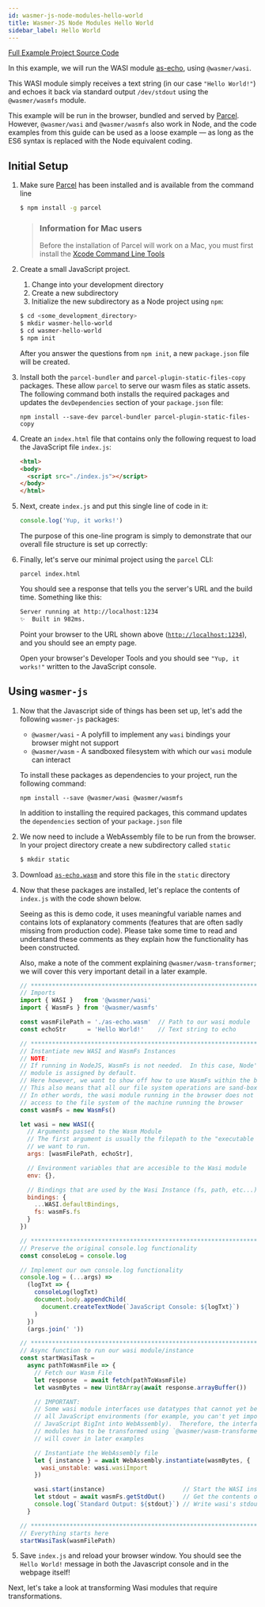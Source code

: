 ```yaml
---
id: wasmer-js-node-modules-hello-world
title: Wasmer-JS Node Modules Hello World
sidebar_label: Hello World
---
```


[Full Example Project Source Code](https://github.com/wasmerio/docs.wasmer.io/tree/master/docs/wasmer-js/node-modules/examples/hello-world)

In this example, we will run the WASI module [as-echo](https://github.com/torch2424/as-echo), using `@wasmer/wasi`. 

This WASI module simply receives a text string (in our case `"Hello World!"`) and echoes it back via standard output `/dev/stdout` using the `@wasmer/wasmfs` module.

This example will be run in the browser, bundled and served by [Parcel](https://parceljs.org/).   However, `@wasmer/wasi` and `@wasmer/wasmfs` also work in Node, and the code examples from this guide can be used as a loose example &mdash; as long as the ES6 syntax is replaced with the Node equivalent coding.

## Initial Setup

1. Make sure [Parcel](https://parceljs.org/) has been installed and is available from the command line

    ```bash
    $ npm install -g parcel
    ```

    > ### Information for Mac users
    > Before the installation of Parcel will work on a Mac, you must first install the [Xcode Command Line Tools](https://developer.apple.com/download/more/?=for%20Xcode)

1. Create a small JavaScript project.
    1. Change into your development directory
    2. Create a new subdirectory
    3. Initialize the new subdirectory as a Node project using `npm`:

    ```bash
    $ cd <some_development_directory>
    $ mkdir wasmer-hello-world
    $ cd wasmer-hello-world
    $ npm init
    ```

    After you answer the questions from `npm init`, a new `package.json` file will be created.

1. Install both the `parcel-bundler` and `parcel-plugin-static-files-copy` packages.  These allow `parcel` to serve our wasm files as static assets.  The following command both installs the required packages and updates the `devDependencies` section of your `package.json` file:

    `npm install --save-dev parcel-bundler parcel-plugin-static-files-copy`

1. Create an `index.html` file that contains only the following request to load the JavaScript file `index.js`:

    ```html
    <html>
    <body>
      <script src="./index.js"></script>
    </body>
    </html>
    ```

1. Next, create `index.js` and put this single line of code in it:

    ```javascript
    console.log('Yup, it works!')
    ```
    
    The purpose of this one-line program is simply to demonstrate that our overall file structure is set up correctly:

1. Finally, let's serve our minimal project using the `parcel` CLI:

    `parcel index.html`
    
    You should see a response that tells you the server's URL and the build time.  Something like this:
    
    ```bash
    Server running at http://localhost:1234 
    ✨  Built in 982ms.
    ```

    Point your browser to the URL shown above ([`http://localhost:1234`](`http://localhost:1234`)), and you should see an empty page.
    
    Open your browser's Developer Tools and you should see `"Yup, it works!"` written to the JavaScript console.

## Using `wasmer-js`

1. Now that the Javascript side of things has been set up, let's add the following `wasmer-js` packages: 

    - `@wasmer/wasi` - A polyfill to implement any `wasi` bindings your browser might not support
    - `@wasmer/wasm` - A sandboxed filesystem with which our `wasi` module can interact

    To install these packages as dependencies to your project, run the following command:

    `npm install --save @wasmer/wasi @wasmer/wasmfs`
    
    In addition to installing the required packages, this command updates the `dependencies` section of your `package.json` file

1. We now need to include a WebAssembly file to be run from the browser.  In your project directory create a new subdirectory called `static`

    ```bash
    $ mkdir static
    ```

1. Download [`as-echo.wasm`](https://github.com/wasmerio/docs.wasmer.io/raw/master/docs/wasmer-js/node-modules/examples/hello-world/static/as-echo.wasm) and store this file in the `static` directory

1. Now that these packages are installed, let's replace the contents of `index.js` with the code shown below.

    Seeing as this is demo code, it uses meaningful variable names and contains lots of explanatory comments (features that are often sadly missing from production code).  Please take some time to read and understand these comments as they explain how the functionality has been constructed.
    
    Also, make a note of the comment explaining `@wasmer/wasm-transformer`; we will cover this very important detail in a later example.


    ```javascript
    // *****************************************************************************
    // Imports
    import { WASI }   from '@wasmer/wasi'
    import { WasmFs } from '@wasmer/wasmfs'

    const wasmFilePath = './as-echo.wasm'  // Path to our wasi module
    const echoStr      = 'Hello World!'    // Text string to echo

    // *****************************************************************************
    // Instantiate new WASI and WasmFs Instances
    // NOTE:
    // If running in NodeJS, WasmFs is not needed.  In this case, Node's native FS
    // module is assigned by default.
    // Here however, we want to show off how to use WasmFs within the browser.
    // This also means that all our file system operations are sand-boxed.
    // In other words, the wasi module running in the browser does not have any
    // access to the file system of the machine running the browser
    const wasmFs = new WasmFs()

    let wasi = new WASI({
      // Arguments passed to the Wasm Module
      // The first argument is usually the filepath to the "executable wasi module"
      // we want to run.
      args: [wasmFilePath, echoStr],

      // Environment variables that are accesible to the Wasi module
      env: {},

      // Bindings that are used by the Wasi Instance (fs, path, etc...)
      bindings: {
        ...WASI.defaultBindings,
        fs: wasmFs.fs
      }
    })

    // *****************************************************************************
    // Preserve the original console.log functionality
    const consoleLog = console.log

    // Implement our own console.log functionality
    console.log = (...args) =>
      (logTxt => {
        consoleLog(logTxt)
        document.body.appendChild(
          document.createTextNode(`JavaScript Console: ${logTxt}`)
        )
      })
      (args.join(' '))

    // *****************************************************************************
    // Async function to run our wasi module/instance
    const startWasiTask =
      async pathToWasmFile => {
        // Fetch our Wasm File
        let response  = await fetch(pathToWasmFile)
        let wasmBytes = new Uint8Array(await response.arrayBuffer())

        // IMPORTANT:
        // Some wasi module interfaces use datatypes that cannot yet be supplied by
        // all JavaScript environments (for example, you can't yet import a
        // JavaScript BigInt into WebAssembly).  Therefore, the interface to such
        // modules has to be transformed using `@wasmer/wasm-transformer`, which we
        // will cover in later examples

        // Instantiate the WebAssembly file
        let { instance } = await WebAssembly.instantiate(wasmBytes, {
          wasi_unstable: wasi.wasiImport
        })

        wasi.start(instance)                      // Start the WASI instance
        let stdout = await wasmFs.getStdOut()     // Get the contents of /dev/stdout
        console.log(`Standard Output: ${stdout}`) // Write wasi's stdout to the DOM
      }

    // *****************************************************************************
    // Everything starts here
    startWasiTask(wasmFilePath)
    ```

1. Save `index.js`  and reload your browser window.  You should see the `Hello World!` message in both the Javascript console and in the webpage itself!

Next, let's take a look at transforming Wasi modules that require transformations.
